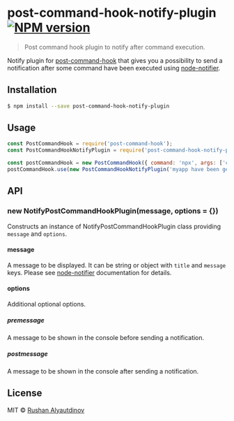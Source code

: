 # post-command-hook-notify-plugin [![NPM version][npm-image]][npm-url]
> Post command hook plugin to notify after command execution.


Notify plugin for [post-command-hook](https://www.npmjs.com/package/post-command-hook) that gives you a possibility to send a notification after some command have been executed using [node-notifier](https://www.npmjs.com/package/node-notifier).

## Installation

```sh
$ npm install --save post-command-hook-notify-plugin
```

## Usage

```js
const PostCommandHook = require('post-command-hook');
const PostCommandHookNotifyPlugin = require('post-command-hook-notify-plugin');

const postCommandHook = new PostCommandHook({ command: 'npx', args: ['create-react-app', 'myapp'] });
postCommandHook.use(new PostCommandHookNotifyPlugin('myapp have been generated')).run();
```

## API

### new NotifyPostCommandHookPlugin(message, options = {})

Constructs an instance of NotifyPostCommandHookPlugin class providing `message` and `options`.

#### message

A message to be displayed. It can be string or object with `title` and `message` keys. Please see [node-notifier](https://www.npmjs.com/package/node-notifier) documentation for details.

#### options

Additional optional options.

##### premessage
A message to be shown in the console before sending a notification.

##### postmessage
A message to be shown in the console after sending a notification.

## License

MIT © [Rushan Alyautdinov](https://github.com/akgondber)


[npm-image]: https://img.shields.io/npm/v/post-command-hook-notify-plugin.svg?style=flat
[npm-url]: https://npmjs.org/package/post-command-hook-notify-plugin
